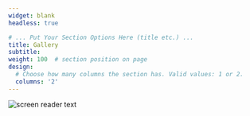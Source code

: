 ```yaml
---
widget: blank
headless: true

# ... Put Your Section Options Here (title etc.) ...
title: Gallery
subtitle:
weight: 100  # section position on page
design:
  # Choose how many columns the section has. Valid values: 1 or 2.
  columns: '2'
---
```

![screen reader text](2016-07023.jpg "caption")